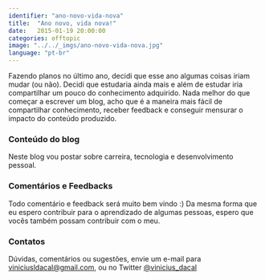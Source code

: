 ```yaml
---
identifier: "ano-novo-vida-nova"
title:  "Ano novo, vida nova!"
date:   2015-01-19 20:00:00
categories: offtopic
image: "../../_imgs/ano-novo-vida-nova.jpg"
language: "pt-br"
---
```


Fazendo planos no último ano, decidi que esse ano algumas coisas iriam mudar (ou não). Decidi que estudaria ainda mais e além de estudar iria compartilhar um pouco do conhecimento adquirido. Nada melhor do que começar a escrever um blog, acho que é a maneira mais fácil de compartilhar conhecimento, receber feedback e conseguir mensurar o impacto do conteúdo produzido.

### Conteúdo do blog

Neste blog vou postar sobre carreira, tecnologia e desenvolvimento pessoal.

### Comentários e Feedbacks

Todo comentário e feedback será muito bem vindo :)
Da mesma forma que eu espero contribuir para o aprendizado de algumas pessoas, espero que vocês também possam contribuir com o meu.

### Contatos
Dúvidas, comentários ou sugestões, envie um e-mail para [viniciusldacal@gmail.com](mailto:viniciusldacal@gmail.com), ou no Twitter [@vinicius_dacal](https://twitter.com/vinicius_dacal)
